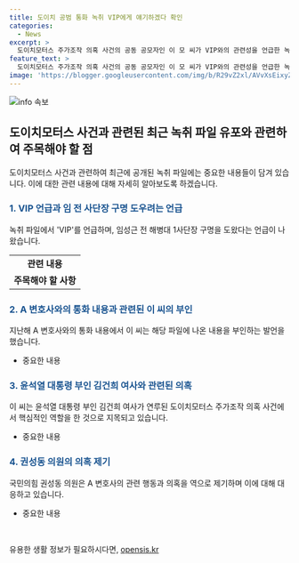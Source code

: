 ```yaml
---
title: 도이치 공범 통화 녹취 VIP에게 얘기하겠다 확인
categories:
  - News
excerpt: >
  도이치모터스 주가조작 의혹 사건의 공동 공모자인 이 모 씨가 VIP와의 관련성을 언급한 녹취록이 공수처에 의해 확보됐다. 이 씨는 임성근 전 해병대 1사단장의 진급을 돕려 한 행위를 시도했다는 내용이 포함됐는데, 이에 대해 이 씨는 모두 부인하고 있다. 이와 관련하여 국민의힘 권성동 의원은 의혹을 역으로 제기하며 대화방 카톡 캡처본 제작에 대한 의혹을 제기했다. 
feature_text: >
  도이치모터스 주가조작 의혹 사건의 공동 공모자인 이 모 씨가 VIP와의 관련성을 언급한 녹취록이 공수처에 의해 확보됐다. 이 씨는 임성근 전 해병대 1사단장의 진급을 돕려 한 행위를 시도했다는 내용이 포함됐는데, 이에 대해 이 씨는 모두 부인하고 있다. 이와 관련하여 국민의힘 권성동 의원은 의혹을 역으로 제기하며 대화방 카톡 캡처본 제작에 대한 의혹을 제기했다. 
image: 'https://blogger.googleusercontent.com/img/b/R29vZ2xl/AVvXsEixyZcFfHzMRdzZMjFBmAUKJYCLCGyLL1o632UiGVXcaFdKo_bkvkuCioo0uUKlGfBVcT3P84aROyZIXSBEx3Aw5nCQ3pTgDom1WDC4m8eifvWiAmWEEVb4x6G_l8C0QH225ldMjyaFvpxGEBGNO37VmDTDMHGhJPq73UglMfDca1-0aw/s1600/blogspot.png'
---
```


<p><img src="https://blogger.googleusercontent.com/img/b/R29vZ2xl/AVvXsEixyZcFfHzMRdzZMjFBmAUKJYCLCGyLL1o632UiGVXcaFdKo_bkvkuCioo0uUKlGfBVcT3P84aROyZIXSBEx3Aw5nCQ3pTgDom1WDC4m8eifvWiAmWEEVb4x6G_l8C0QH225ldMjyaFvpxGEBGNO37VmDTDMHGhJPq73UglMfDca1-0aw/s1600/blogspot.png" alt="info 속보" /></p>

<h2 data-ke-size="size26">도이치모터스 사건과 관련된 최근 녹취 파일 유포와 관련하여 주목해야 할 점</h2>

<p data-ke-size="size16">도이치모터스 사건과 관련하여 최근에 공개된 녹취 파일에는 중요한 내용들이 담겨 있습니다. 이에 대한 관련 내용에 대해 자세히 알아보도록 하겠습니다.</p>

<h3><b><span style="color: #1a5490;">1. VIP 언급과 임 전 사단장 구명 도우려는 언급</span></b></h3>

<p data-ke-size="size16">녹취 파일에서 'VIP'를 언급하며, 임성근 전 해병대 1사단장 구명을 도왔다는 언급이 나왔습니다.</p>

<table>
    <tr>
        <td style="text-align: center; height: 17px;"><b>관련 내용</b></td>
    </tr>
    <tr>
        <td style="text-align: center; height: 17px;"><b>주목해야 할 사항</b></td>
    </tr>
</table>

<h3><b><span style="color: #1a5490;">2. A 변호사와의 통화 내용과 관련된 이 씨의 부인</span></b></h3>

<p data-ke-size="size16">지난해 A 변호사와의 통화 내용에서 이 씨는 해당 파일에 나온 내용을 부인하는 발언을 했습니다.</p>

<ul>
    <li>중요한 내용</li>
</ul>

<h3><b><span style="color: #1a5490;">3. 윤석열 대통령 부인 김건희 여사와 관련된 의혹</span></b></h3>

<p data-ke-size="size16">이 씨는 윤석열 대통령 부인 김건희 여사가 연루된 도이치모터스 주가조작 의혹 사건에서 핵심적인 역할을 한 것으로 지목되고 있습니다.</p>

<ul>
    <li>중요한 내용</li>
</ul>

<h3><b><span style="color: #1a5490;">4. 권성동 의원의 의혹 제기</span></b></h3>

<p data-ke-size="size16">국민의힘 권성동 의원은 A 변호사의 관련 행동과 의혹을 역으로 제기하며 이에 대해 대응하고 있습니다.</p>

<ul>
    <li>중요한 내용</li>
</ul>

<p data-ke-size="size16">&nbsp;</p>
유용한 생활 정보가 필요하시다면, <a href="https://opensis.kr" rel="dofollow">opensis.kr</a>


